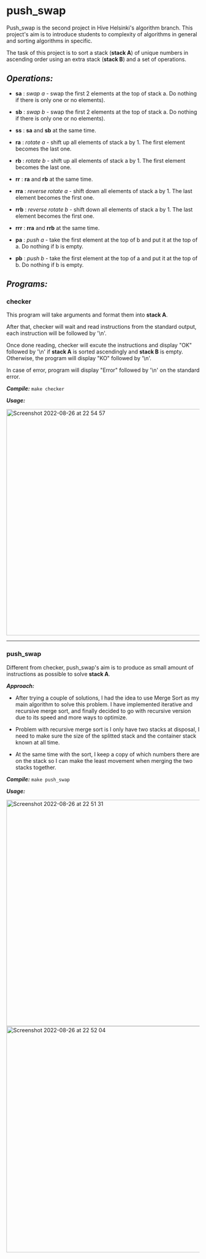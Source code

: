 # push_swap
Push_swap is the second project in Hive Helsinki's algorithm branch. This project's aim is to introduce students to complexity of algorithms in general and sorting algorithms in specific. 

The task of this project is to sort a stack (**stack A**) of unique numbers in ascending order using an extra stack (**stack B**) and a set of operations.

## *Operations:*

- **sa**  : *swap a* - swap the first 2 elements at the top of stack a. Do nothing if there
is only one or no elements).

- **sb**  : *swap b* - swap the first 2 elements at the top of stack a. Do nothing if there
is only one or no elements).

- **ss**  : **sa** and **sb** at the same time.

- **ra**  : *rotate a* - shift up all elements of stack a by 1. The first element becomes
the last one.

- **rb**  : *rotate b* - shift up all elements of stack a by 1. The first element becomes
the last one.

- **rr**  : **ra** and **rb** at the same time.

- **rra** : *reverse rotate a* - shift down all elements of stack a by 1. The last element
becomes the first one.

- **rrb** : *reverse rotate b* - shift down all elements of stack a by 1. The last element
becomes the first one.

- **rrr** : **rra** and **rrb** at the same time.

- **pa**  : *push a* - take the first element at the top of b and put it at the top of a. Do
nothing if b is empty.

- **pb**  : *push b* - take the first element at the top of a and put it at the top of b. Do
nothing if b is empty.

## *Programs:*

### checker
This program will take arguments and format them into **stack A**. 

After that, checker will wait and read instructions from the standard output, each instruction will be followed by '\n'. 

Once done reading, checker will excute the instructions and display "OK" followed by '\n' if **stack A** is sorted ascendingly and **stack B** is empty. Otherwise, the program will display "KO" followed by '\n'. 

In case of error, program will display "Error" followed by '\n' on the standard error.

***Compile:*** `make checker`

***Usage:*** 

<img width="589" alt="Screenshot 2022-08-26 at 22 54 57" src="https://user-images.githubusercontent.com/25098095/186981552-1ae795c9-004d-4c47-b2af-5b7c8c127d57.png">


---

### push_swap

Different from checker, push_swap's aim is to produce as small amount of instructions as possible to solve **stack A**. 

***Approach:***

- After trying a couple of solutions, I had the idea to use Merge Sort as my main algorithm to solve this problem. I have implemented iterative and recursive merge sort, and finally decided to go with recursive version due to its speed and more ways to optimize.

- Problem with recursive merge sort is I only have two stacks at disposal, I need to make sure the size of the splitted stack and the container stack known at all time.

- At the same time with the sort, I keep a copy of which numbers there are on the stack so I can make the least movement when merging the two stacks together. 

***Compile:*** `make push_swap`

***Usage:***

<img width="589" alt="Screenshot 2022-08-26 at 22 51 31" src="https://user-images.githubusercontent.com/25098095/186981200-ce15cd83-e883-4928-9419-14613844e4ba.png">

<img width="589" alt="Screenshot 2022-08-26 at 22 52 04" src="https://user-images.githubusercontent.com/25098095/186981146-d69c7ffb-4e4d-4e72-af19-79e8a44c2359.png">

